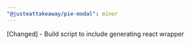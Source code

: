 ```yaml
---
"@justeattakeaway/pie-modal": minor
---
```


[Changed] - Build script to include generating react wrapper
